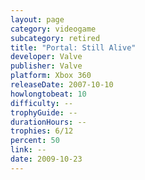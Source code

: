 ```yaml
---
layout: page
category: videogame
subcategory: retired
title: "Portal: Still Alive"
developer: Valve
publisher: Valve
platform: Xbox 360
releaseDate: 2007-10-10
howlongtobeat: 10
difficulty: --
trophyGuide: --
durationHours: --
trophies: 6/12
percent: 50
link: --
date: 2009-10-23
---
```

